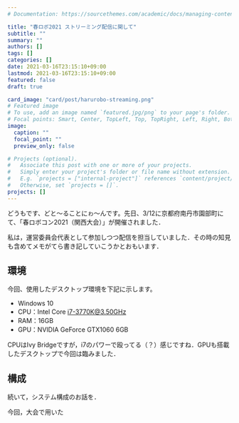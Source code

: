 ```yaml
---
# Documentation: https://sourcethemes.com/academic/docs/managing-content/

title: "春ロボ2021 ストリーミング配信に関して"
subtitle: ""
summary: ""
authors: []
tags: []
categories: []
date: 2021-03-16T23:15:10+09:00
lastmod: 2021-03-16T23:15:10+09:00
featured: false
draft: true

card_image: "card/post/harurobo-streaming.png"
# Featured image
# To use, add an image named `featured.jpg/png` to your page's folder.
# Focal points: Smart, Center, TopLeft, Top, TopRight, Left, Right, BottomLeft, Bottom, BottomRight.
image:
  caption: ""
  focal_point: ""
  preview_only: false

# Projects (optional).
#   Associate this post with one or more of your projects.
#   Simply enter your project's folder or file name without extension.
#   E.g. `projects = ["internal-project"]` references `content/project/deep-learning/index.md`.
#   Otherwise, set `projects = []`.
projects: []
---
```


どうもです、どと～ることにゎ～んです。先日、3/12に京都府南丹市園部町にて、「春ロボコン2021（関西大会）」が開催されました．

私は，運営委員会代表として参加しつつ配信を担当していました．その時の知見も含めてメモがてら書き記していこうかとおもいます．

## 環境

今回、使用したデスクトップ環境を下記に示します。

- Windows 10
- CPU：Intel Core i7-3770K@3.50GHz
- RAM：16GB
- GPU：NVIDIA GeForce GTX1060 6GB

CPUはIvy Bridgeですが，i7のパワーで殴ってる（？）感じですね．GPUも搭載したデスクトップで今回は臨みました．

## 構成

続いて，システム構成のお話を．

今回，大会で用いた
